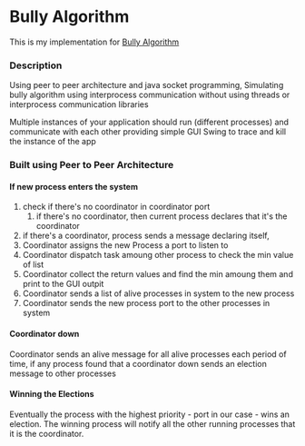 # Bully Algorithm
This is my implementation for [Bully Algorithm](https://en.wikipedia.org/wiki/Bully_algorithm)
### Description
Using peer to peer architecture and java socket programming, Simulating bully algorithm using interprocess communication without using threads or interprocess communication libraries 

Multiple instances of your application should run (different processes) and communicate with each other
providing simple GUI Swing to trace and kill the instance of the app

### Built using Peer to Peer Architecture
#### If new process enters the system 
1. check if there's no coordinator in coordinator port
   1. if there's no coordinator, then current process declares that it's the coordinator
2. if there's a coordinator, process sends a message declaring itself,
3. Coordinator assigns the new Process a port to listen to
4. Coordinator dispatch task amoung other process to check the min value of list
5. Coordinator collect the return values and find the min amoung them and print to the GUI outpit
6. Coordinator sends a list of alive processes in system to the new process
7. Coordinator sends the new process port to the other processes in system

####  Coordinator down
 Coordinator sends an alive message for all alive processes each period of time, if any process found that a coordinator down sends an election message to other processes

#### Winning the Elections
Eventually the process with the highest priority - port in our case - wins an election.
The winning process will notify all the other running processes that it is the coordinator.



